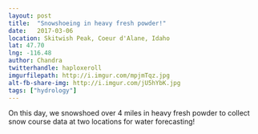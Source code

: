 ```yaml
---
layout: post
title:  "Snowshoeing in heavy fresh powder!"
date:   2017-03-06
location: Skitwish Peak, Coeur d'Alane, Idaho
lat: 47.70
lng: -116.48
author: Chandra
twitterhandle: haploxeroll
imgurfilepath: http://i.imgur.com/mpjmTqz.jpg
alt-fb-share-img: http://i.imgur.com/jU5hYbK.jpg
tags: ["hydrology"]
---
```

	
	
On this day, we snowshoed over 4 miles in heavy fresh powder to collect snow course data at two locations for water forecasting! 